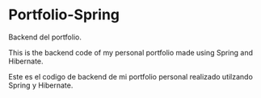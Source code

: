 # Portfolio-Spring
Backend del portfolio.

This is the backend code of my personal portfolio made using Spring and Hibernate.

Este es el codigo de backend de mi portfolio personal realizado utilzando Spring y Hibernate.
